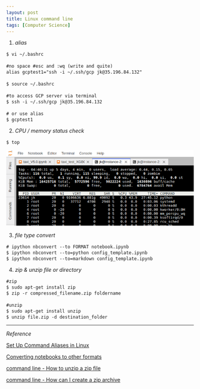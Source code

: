 ```yaml
---
layout: post
title: Linux command line
tags: [Computer Science]
---
```


1. *alias*

```
$ vi ~/.bashrc

#no space #esc and :wq (write and quite)
alias gcptest1="ssh -i ~/.ssh/gcp jk@35.196.84.132"

$ source ~/.bashrc

#to access GCP server via terminal
$ ssh -i ~/.ssh/gcp jk@35.196.84.132

# or use alias
$ gcptest1

```

2. *CPU / memory status check*
```
$ top
```
![alt text](/assets/img/cpu_memory.png)


3. *file type convert*

```
# ipython nbconvert --to FORMAT notebook.ipynb
$ ipython nbconvert --to=python config_template.ipynb
$ ipython nbconvert --to=markdown config_template.ipynb

```

4. *zip & unzip file or directory*

```
#zip
$ sudo apt-get install zip
$ zip -r compressed_filename.zip foldername

#unzip
$ sudo apt-get install unzip
$ unzip file.zip -d destination_folder

```

***

*Reference*

[Set Up Command Aliases in Linux](http://www.hostingadvice.com/how-to/set-command-aliases-linuxubuntudebian/)

[Converting notebooks to other formats](https://ipython.org/ipython-doc/3/notebook/nbconvert.html)

[command line - How to unzip a zip file](https://askubuntu.com/questions/86849/how-to-unzip-a-zip-file-from-the-terminal)

[command line - How can I create a zip archive](https://askubuntu.com/questions/58889/how-can-i-create-a-zip-archive-of-a-whole-directory-via-terminal-without-hidden)
